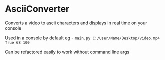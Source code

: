 # AsciiConverter
Converts a video to ascii characters and displays in real time on your console

Used in a console by default
eg - `main.py C:/User/Name/Desktop/video.mp4 True 68 100`

Can be refactored easily to work without command line args
